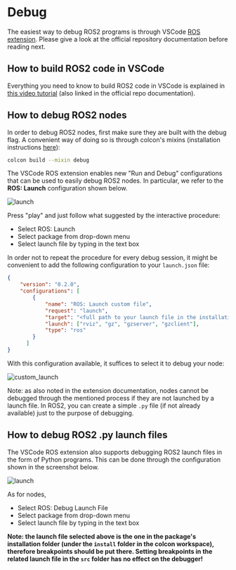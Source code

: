 # Debug

The easiest way to debug ROS2 programs is through VSCode [ROS extension](https://github.com/ms-iot/vscode-ros).
Please give a look at the official repository documentation before reading next.

## How to build ROS2 code in VSCode

Everything you need to know to build ROS2 code in VSCode is explained in [this video tutorial](https://www.youtube.com/watch?v=k2TLdXHjVsU) (also linked in the official repo documentation).

## How to debug ROS2 nodes

In order to debug ROS2 nodes, first make sure they are built with the debug flag.
A convenient way of doing so is through colcon's mixins (installation instructions [here](https://moveit.picknik.ai/main/doc/tutorials/getting_started/getting_started.html#install-ros-2-and-colcon)):

```bash
colcon build --mixin debug
```

The VSCode ROS extension enables new "Run and Debug" configurations that can be used to easily debug ROS2 nodes.
In particular, we refer to the **ROS: Launch** configuration shown below.

![launch](./vscode_ros_launch.png)

Press "play" and just follow what suggested by the interactive procedure:

* Select ROS: Launch
* Select package from drop-down menu
* Select launch file by typing in the text box

In order not to repeat the procedure for every debug session, it might be convenient to add the following configuration to your `launch.json` file:

```json
{
    "version": "0.2.0",
    "configurations": [
        {
            "name": "ROS: Launch custom file",
            "request": "launch",
            "target": "<full path to your launch file in the installation folder>",
            "launch": ["rviz", "gz", "gzserver", "gzclient"],
            "type": "ros"
        }
      ]
}
```

With this configuration available, it suffices to select it to debug your node:

![custom_launch](vscode_custom_launch.png)

Note: as also noted in the extension documentation, nodes cannot be debugged through the mentioned process if they are not launched by a launch file.
In ROS2, you can create a simple `.py` file (if not already available) just to the purpose of debugging.

## How to debug ROS2 .py launch files

The VSCode ROS extension also supports debugging ROS2 launch files in the form of Python programs.
This can be done through the configuration shown in the screenshot below.

![launch](./vscode_python_launch.png)

As for nodes,

* Select ROS: Debug Launch File
* Select package from drop-down menu
* Select launch file by typing in the text box

**Note: the launch file selected above is the one in the package's installation folder (under the `install` folder in the colcon workspace), therefore breakpoints should be put there.
Setting breakpoints in the related launch file in the `src` folder has no effect on the debugger!**

